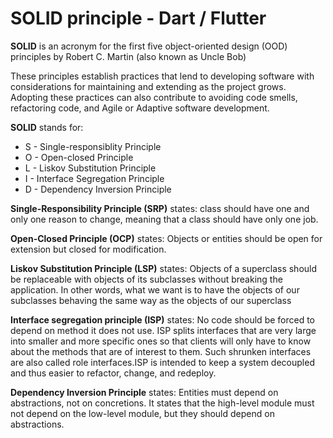 SOLID principle - Dart / Flutter
================================

**SOLID** is an acronym for the first five object-oriented design (OOD) principles by Robert C. Martin (also known as Uncle Bob)

These principles establish practices that lend to developing software with considerations for maintaining and extending as the project grows. Adopting these practices can also contribute to avoiding code smells, refactoring code, and Agile or Adaptive software development.

**SOLID** stands for:

- S - Single-responsiblity Principle
- O - Open-closed Principle
- L - Liskov Substitution Principle
- I - Interface Segregation Principle
- D - Dependency Inversion Principle

**Single-Responsibility Principle (SRP)** states:  class should have one and only one reason to change, meaning that a class should have only one job.

**Open-Closed Principle (OCP)** states: Objects or entities should be open for extension but closed for modification.

**Liskov Substitution Principle (LSP)** states: Objects of a superclass should be replaceable with objects of its subclasses without breaking the application. In other words, what we want is to have the objects of our subclasses behaving the same way as the objects of our superclass

**Interface segregation principle (ISP)** states: No code should be forced to depend on method it does not use. ISP splits interfaces that are very large into smaller and more specific ones so that clients will only have to know about the methods that are of interest to them. Such shrunken interfaces are also called role interfaces.ISP is intended to keep a system decoupled and thus easier to refactor, change, and redeploy.

**Dependency Inversion Principle** states: Entities must depend on abstractions, not on concretions. It states that the high-level module must not depend on the low-level module, but they should depend on abstractions.
